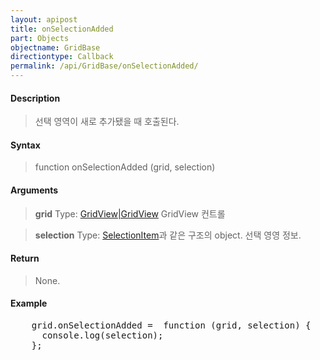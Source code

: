```yaml
---
layout: apipost
title: onSelectionAdded
part: Objects
objectname: GridBase
directiontype: Callback
permalink: /api/GridBase/onSelectionAdded/
---
```



#### Description

> 선택 영역이 새로 추가됐을 때 호출된다.

#### Syntax

> function onSelectionAdded (grid, selection)

#### Arguments

> **grid**
> Type: [GridView\|GridView](/api/GridBase/)
> GridView 컨트롤

> **selection**
> Type: [SelectionItem](/api/GridBase/)과 같은 구조의 object.
> 선택 영영 정보.

#### Return

> None.

#### Example

<pre class="prettyprint">
    grid.onSelectionAdded =  function (grid, selection) {
      console.log(selection);
    };
</pre>

